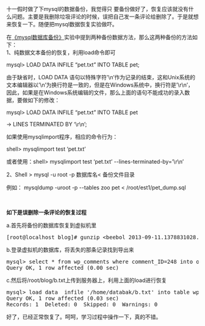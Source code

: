 <!--
author: admin
date: 2013-10-08 21:43:50
title: mysql数据恢复
tags: 
category: Mysql
status: publish
summary: 十一假时做了下mysql的数据备份，我觉得只 要备份做好了，恢复应该就没有什么问题。主要是我删除垃圾评论的时候，误把自己发一条评论给删除了。于是就想来恢复一下。随便把mysql数据恢复实验做吓。在《mysql数据库备份》实验中提到两种备份数据方法，那么这两种备份的方法如下：1、纯
-->

十一假时做了下mysql的数据备份，我觉得只 要备份做好了，恢复应该就没有什么问题。主要是我删除垃圾评论的时候，误把自己发一条评论给删除了。于是就想来恢复一下。随便把mysql数据恢复实验做吓。
<div>在<a href="http://www.itopers.com/?p=546">《mysql数据库备份》</a>实验中提到两种备份数据方法，那么这两种备份的方法如下：</div>
<div>1、纯数据文本备份的恢复，利用load命令即可</div>
<div>

mysql&gt; LOAD DATA INFILE “pet.txt” INTO TABLE pet;

由于缺省时，LOAD DATA 语句以特殊字符’\n’作为记录的结束，这和Unix系统的文本编辑器以’\n’为换行符是一致的，但是在Windows系统中，换行符是’\r\n’，因此，如果是在Windows系统编辑的文件，那么上面的语句不能成功的录入数据，要做如下的修改：

mysql&gt; LOAD DATA INFILE “pet.txt” INTO TABLE pet

-&gt; LINES TERMINATED BY ‘\r\n’;

如果使用mysqlimport程序，相应的命令行为：

shell&gt; mysqlimport test ‘pet.txt’

或者使用：shell&gt; mysqlimport test ‘pet.txt’ --lines-terminated-by=’\r\n’

</div>
<div>

2、Shell &gt; mysql -u root -p 数据库名&lt; 备份文件目录

</div>
例如： mysqldump -uroot -p --tables zoo pet &lt; /root/est1/pet_dump.sql

&nbsp;

<strong>如下是误删除一条评论的恢复过程</strong>

a.首先将备份的数据库恢复到虚拟机里
<pre class="lang:sh decode:true">[root@localhost blog]# gunzip &lt;beebol_2013-09-11.1378831028.sql.gz |mysql beebol</pre>
b.登录虚拟机的数据库，将丢失的那条记录找到导出来
<pre class="lang:default decode:true">mysql&gt; select * from wp_comments where comment_ID=248 into outfile '/root/blog/b.txt' lines terminated by '\n' ;
Query OK, 1 row affected (0.00 sec)</pre>
c.然后将/root/blog/b.txt上传到服务器上，利用上面的load进行恢复
<pre class="lang:default decode:true crayon-selected">mysql&gt; load data  infile '/home/databak/b.txt' into table wp_comments;                    
Query OK, 1 row affected (0.03 sec)
Records: 1  Deleted: 0  Skipped: 0  Warnings: 0</pre>
好了，已经正常恢复了。呵呵，学习过程中操作一下，真的不错。